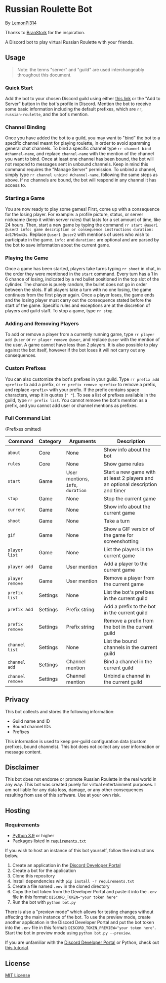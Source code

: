 # Russian Roulette Bot
By [LemonPi314](https://github.com/LemonPi314)

Thanks to [BranStork](https://github.com/BranStork) for the inspiration.

A Discord bot to play virtual Russian Roulette with your friends.

## Usage
> Note: the terms "server" and "guild" are used interchangeably throughout this document.

### Quick Start
Add the bot to your chosen Discord guild using either [this link](https://discord.com/api/oauth2/authorize?client_id=901284333770383440&permissions=534925208641&scope=bot%20applications.commands) or the "Add to Server" button in the bot's profile in Discord. Mention the bot to receive some basic information including the default prefixes, which are `rr`, `russian-roulette`, and the bot's mention.

### Channel Binding
Once you have added the bot to a guild, you may want to "bind" the bot to a specific channel meant for playing roulette, in order to avoid spamming general chat channels. To bind a specific channel type `rr channel bind #channel-name`, and replace `channel-name` with the mention of the channel you want to bind. Once at least one channel has been bound, the bot will not respond to messages sent in unbound channels. Keep in mind this command requires the "Manage Server" permission. To unbind a channel, simply type `rr channel unbind #channel-name`, following the same steps as above. If no channels are bound, the bot will respond in any channel it has access to.

### Starting a Game
You are now ready to play some games! First, come up with a consequence for the losing player. For example: a profile picture, status, or server nickname (keep it within server rules) that lasts for a set amount of time, like 24 hours. Then, start a new game by typing the command `rr start @user1 @user2 info: game description or consequence instructions duration: 4d17h9m43s`. Replace `@user1 @user2` with mentions of users who wish to participate in the game. `info:` and `duration:` are optional and are parsed by the bot to save information about the current game.

### Playing the Game
Once a game has been started, players take turns typing `rr shoot` in chat, in the order they were mentioned in the `start` command. Every turn has a 1 in 6 chance of losing, indicated by a red bullet positioned in the top slot of the cylinder. The chance is purely random, the bullet does not go in order between the slots. If all players take a turn with no one losing, the game continues from the first player again. Once a player loses, the game ends and the losing player must carry out the consequence stated before the start of the game. Specific rules and exceptions are at the discretion of players and guild staff. To stop a game, type `rr stop`.

### Adding and Removing Players
To add or remove a player from a currently running game, type `rr player add @user` or `rr player remove @user`, and replace `@user` with the mention of the user. A game cannot have less than 2 players. It is also possible to play against the bot itself, however if the bot loses it will not carry out any consequences.

### Custom Prefixes
You can also customize the bot's prefixes in your guild. Type `rr prefix add <prefix>` to add a prefix, or `rr prefix remove <prefix>` to remove a prefix, and replace `<prefix>` with your prefix. If the prefix contains space characters, wrap it in quotes (`" "`). To see a list of prefixes available in the guild, type `rr prefix list`. You cannot remove the bot's mention as a prefix, and you cannot add user or channel mentions as prefixes.

### Full Command List
(Prefixes omitted)

Command|Category|Arguments|Description
--|--|--|--
`about`|Core|None|Show info about the bot
`rules`|Core|None|Show game rules
`start`|Game|User mentions, `info`, `duration`|Start a new game with at least 2 players and an optional description and timer
`stop`|Game|None|Stop the current game
`current`|Game|None|Show info about the current game
`shoot`|Game|None|Take a turn
`gif`|Game|None|Show a GIF version of the game for screenshotting
`player list`|Game|None|List the players in the current game
`player add`|Game|User mention|Add a player to the current game
`player remove`|Game|User mention|Remove a player from the current game
`prefix list`|Settings|None|List the bot's prefixes in the current guild
`prefix add`|Settings|Prefix string|Add a prefix to the bot in the current guild
`prefix remove`|Settings|Prefix string|Remove a prefix from the bot in the current guild
`channel list`|Settings|None|List the bound channels in the current guild
`channel add`|Settings|Channel mention|Bind a channel in the current guild
`channel remove`|Settings|Channel mention|Unbind a channel in the current guild

## Privacy
This bot collects and stores the following information:

- Guild name and ID
- Bound channel IDs
- Prefixes

This information is used to keep per-guild configuration data (custom prefixes, bound channels). This bot does not collect any user information or message content.

## Disclaimer
This bot does not endorse or promote Russian Roulette in the real world in any way. This bot was created purely for virtual entertainment purposes. I am not liable for any data loss, damage, or any other consequences resulting from use of this software. Use at your own risk.

## Hosting
### Requirements
- [Python 3.9](https://www.python.org/downloads/) or higher
- Packages listed in [`requirements.txt`](requirements.txt)

If you wish to host an instance of this bot yourself, follow the instructions below.

1. Create an application in the [Discord Developer Portal](https://discord.com/developers/applications)
2. Create a bot for the application
3. Clone this repository
4. Install dependencies with `pip install -r requirements.txt`
5. Create a file named `.env` in the cloned directory
6. Copy the bot token from the Developer Portal and paste it into the `.env` file in this format: `DISCORD_TOKEN="your token here"`
7. Run the bot with `python bot.py`

There is also a "preview mode" which allows for testing changes without affecting the main instance of the bot. To use the preview mode, create another application in the Discord Developer Portal and put the bot token into the `.env` file in this format: `DISCORD_TOKEN_PREVIEW="your token here"`. Start the bot in preview mode using `python bot.py --preview`.

If you are unfamiliar with the [Discord Developer Portal](https://discord.com/developers/applications) or Python, check out [this tutorial](https://realpython.com/how-to-make-a-discord-bot-python/).

## License
[MIT License](https://choosealicense.com/licenses/mit/)
